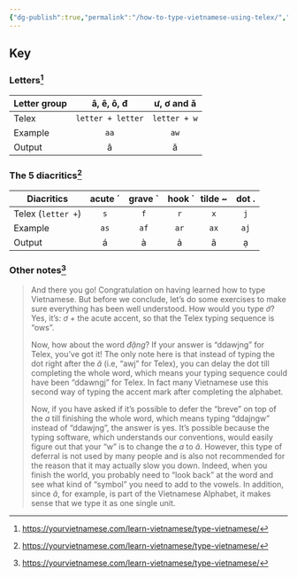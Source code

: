 ```yaml
---
{"dg-publish":true,"permalink":"/how-to-type-vietnamese-using-telex/","title":"How to type Vietnamese using Telex","tags":["language"]}
---
```



## Key

### Letters[^1]

| Letter group | â, ê, ô, đ | ư, ơ and ă |
|---|:---:|:---:|
| Telex | `letter + letter` | `letter + w` |
| Example | `aa` | `aw` |
| Output | â | ă |

### The 5 diacritics[^1]

| Diacritics | acute ´ | grave \` | hook  ̉ | tilde ~ | dot . |
|---|:---:|:---:|:---:|:---:|:---:|
| Telex (`letter +`) | `s` | `f` | `r` | `x` | `j` |
| Example | `as` | `af` | `ar` | `ax` | `aj` |
| Output | á | à | ả | ã | ạ |

### Other notes[^1]

> And there you go! Congratulation on having learned how to type Vietnamese. But before we conclude, let’s do some exercises to make sure everything has been well understood. How would you type _ớ_? Yes, it’s: _ơ_ + the acute accent, so that the Telex typing sequence is “ows”.
>
> Now, how about the word _đặng_? If your answer is “ddawjng” for Telex, you’ve got it! The only note here is that instead of typing the dot right after the _ă_ (i.e, “awj” for Telex), you can delay the dot till completing the whole word, which means your typing sequence could have been “ddawngj” for Telex. In fact many Vietnamese use this second way of typing the accent mark after completing the alphabet.
>
> Now, if you have asked if it’s possible to defer the “breve” on top of the _a_ till finishing the whole word, which means typing “ddajngw” instead of “ddawjng”, the answer is yes. It’s possible because the typing software, which understands our conventions, would easily figure out that your “w” is to change the _a_ to _ă_. However, this type of deferral is not used by many people and is also not recommended for the reason that it may actually slow you down. Indeed, when you finish the world, you probably need to “look back” at the word and see what kind of “symbol” you need to add to the vowels. In addition, since _ă_, for example, is part of the Vietnamese Alphabet, it makes sense that we type it as one single unit.

[^1]: https://yourvietnamese.com/learn-vietnamese/type-vietnamese/
